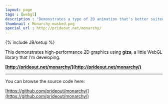 ```yaml
---
layout: page
tags : [webgl]
description : "Demonstrates a type of 2D animation that's better suited to WebGL than Canvas 2D."
thumbnail : Monarchy-masked.png
special_url : http://prideout.net/monarchy/
---
```

{% include JB/setup %}

This demonstrates high-performance 2D graphics using **giza**, a little WebGL library that I'm developing.

**[http://prideout.net/monarchy/](http://prideout.net/monarchy/)**

---

You can browse the source code here:

[https://github.com/prideout/monarchy/](https://github.com/prideout/monarchy/)
